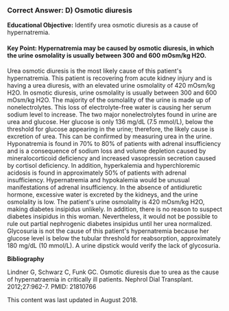 
### Correct Answer: D) Osmotic diuresis 

**Educational Objective:** Identify urea osmotic diuresis as a cause of hypernatremia.

#### **Key Point:** Hypernatremia may be caused by osmotic diuresis, in which the urine osmolality is usually between 300 and 600 mOsm/kg H2O.

Urea osmotic diuresis is the most likely cause of this patient's hypernatremia. This patient is recovering from acute kidney injury and is having a urea diuresis, with an elevated urine osmolality of 420 mOsm/kg H2O. In osmotic diuresis, urine osmolality is usually between 300 and 600 mOsm/kg H2O. The majority of the osmolality of the urine is made up of nonelectrolytes. This loss of electrolyte-free water is causing her serum sodium level to increase. The two major nonelectrolytes found in urine are urea and glucose. Her glucose is only 136 mg/dL (7.5 mmol/L), below the threshold for glucose appearing in the urine; therefore, the likely cause is excretion of urea. This can be confirmed by measuring urea in the urine.
Hyponatremia is found in 70% to 80% of patients with adrenal insufficiency and is a consequence of sodium loss and volume depletion caused by mineralocorticoid deficiency and increased vasopressin secretion caused by cortisol deficiency. In addition, hyperkalemia and hyperchloremic acidosis is found in approximately 50% of patients with adrenal insufficiency. Hypernatremia and hypokalemia would be unusual manifestations of adrenal insufficiency.
In the absence of antidiuretic hormone, excessive water is excreted by the kidneys, and the urine osmolality is low. The patient's urine osmolality is 420 mOsm/kg H2O, making diabetes insipidus unlikely. In addition, there is no reason to suspect diabetes insipidus in this woman. Nevertheless, it would not be possible to rule out partial nephrogenic diabetes insipidus until her urea normalized.
Glycosuria is not the cause of this patient's hypernatremia because her glucose level is below the tubular threshold for reabsorption, approximately 180 mg/dL (10 mmol/L). A urine dipstick would verify the lack of glycosuria.

**Bibliography**

Lindner G, Schwarz C, Funk GC. Osmotic diuresis due to urea as the cause of hypernatraemia in critically ill patients. Nephrol Dial Transplant. 2012;27:962-7. PMID: 21810766

This content was last updated in August 2018.